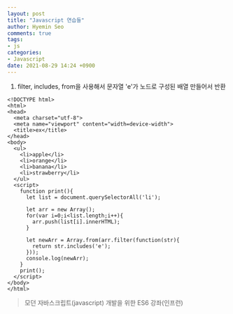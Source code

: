 ```yaml
---
layout: post
title: "Javascript 연습들"
author: Hyemin Seo
comments: true
tags:
- js
categories:
- Javascript
date: 2021-08-29 14:24 +0900
---
```




1. filter, includes, from을 사용해서 문자열 'e'가 노드로 구성된 배열 만들어서 반환

```
<!DOCTYPE html>
<html>
<head>
  <meta charset="utf-8">
  <meta name="viewport" content="width=device-width">
  <title>ex</title>
</head>
<body>
  <ul>
    <li>apple</li>
    <li>orange</li>
    <li>banana</li>
    <li>strawberry</li>
  </ul>
  <script>
    function print(){
      let list = document.querySelectorAll('li');

      let arr = new Array();
      for(var i=0;i<list.length;i++){
        arr.push(list[i].innerHTML);
      }

      let newArr = Array.from(arr.filter(function(str){
        return str.includes('e');
      }));
      console.log(newArr);
    }
    print();
  </script>
</body>
</html>
```

> 모던 자바스크립트(javascript) 개발을 위한 ES6 강좌(인프런)
